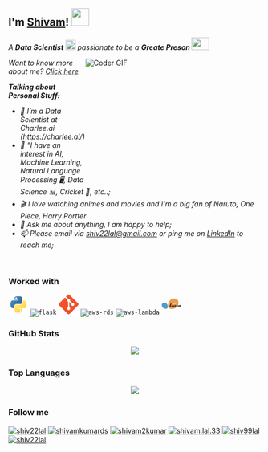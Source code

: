 ## I'm [Shivam](https://shivamlal.github.io/)! <img src="https://raw.githubusercontent.com/TheDudeThatCode/TheDudeThatCode/master/Assets/Hi.gif" width=35 height=35>

<p>
  <em>
    A <b>Data Scientist</b> <img src="https://raw.githubusercontent.com/TheDudeThatCode/TheDudeThatCode/master/Assets/Medal.gif" width=20 height=20> passionate to be a <b>Greate Preson </b> <img src="https://raw.githubusercontent.com/TheDudeThatCode/TheDudeThatCode/master/Assets/Developer.gif" width=35 height=25>
  </em>
 </p>

<img align="right" alt="Coder GIF" height=250 width=350 src="https://i.pinimg.com/originals/e4/26/70/e426702edf874b181aced1e2fa5c6cde.gif" />

<em> Want to know more about me? [Click here](https://shivamlal.github.io/) </em>
<em>
  
**Talking about Personal Stuff:**


- 💼 I’m a Data Scientist at Charlee.ai (https://charlee.ai/)
- 🤔 "I have an interest in AI, Machine Learning, Natural Language Processing 🖥️, Data Science 📊, Cricket 🏏, etc..;
- 🎬 I love watching animes and movies and I'm a big fan of Naruto, One Piece, Harry Portter   <img src="https://www.pngfind.com/pngs/m/173-1737725_captain-americas-shield-hd-png-download.png" width=15 height=15>
- 💬 Ask me about anything, I am happy to help;
- 📫 Please email via shiv22lal@gmail.com or ping me on [LinkedIn](https://www.linkedin.com/in/shivamkumards/) to reach me;
<br/> 
</em>

### Worked with 

<code><img height="40" src="https://raw.githubusercontent.com/devicons/devicon/master/icons/python/python-original.svg" title="python"></code>
<code><img height="40" src="https://www.vectorlogo.zone/logos/pocoo_flask/pocoo_flask-icon.svg" title="flask"></code>
<code><img height="40" src="https://raw.githubusercontent.com/devicons/devicon/master/icons/git/git-original.svg" title="git"></code>
<code><img height="40" src="https://cdn.worldvectorlogo.com/logos/aws-rds.svg" title="aws-rds"></code>
<code><img height="40" src="https://cdn.worldvectorlogo.com/logos/aws-lambda-1.svg" title="aws-lambda"></code>
<code><img height="40" src="https://raw.githubusercontent.com/github/explore/80688e429a7d4ef2fca1e82350fe8e3517d3494d/topics/scikit-learn/scikit-learn.png" title="sklearn"></code>

### GitHub Stats

<p align="center">
  <a href = "https://github.com/shivamlal">
<img src="https://github-readme-stats-aj8vj7k8x.vercel.app/api?username=shivamlal&show_icons=true&title_color=ffc857&icon_color=8ac926&text_color=daf7dc&bg_color=151515&count_private=true&include_all_commits=true">
  </a>
 </p>
 
### Top Languages

<p align="center">
<a href = "https://github.com/shivamlal">
  <img src="https://github-readme-stats-aj8vj7k8x.vercel.app/api/top-langs/?username=shivamlal&layout=compact&title_color=ffc857&icon_color=8ac926&text_color=daf7dc&bg_color=151515&card_width=400">
</a>
</p>

### Follow me

<p align="left">
<a href="https://twitter.com/shiv22lal" target="blank"><img align="center" src="https://cdn.jsdelivr.net/npm/simple-icons@3.0.1/icons/twitter.svg" alt="shiv22lal" height="30" width="40" /></a>
<a href="https://linkedin.com/in/shivamkumards" target="blank"><img align="center" src="https://cdn.jsdelivr.net/npm/simple-icons@3.0.1/icons/linkedin.svg" alt="shivamkumards" height="30" width="40" /></a>
<a href="https://kaggle.com/shivam2kumar" target="blank"><img align="center" src="https://cdn.jsdelivr.net/npm/simple-icons@3.0.1/icons/kaggle.svg" alt="shivam2kumar" height="30" width="40" /></a>
<a href="https://fb.com/shivam.lal.33" target="blank"><img align="center" src="https://cdn.jsdelivr.net/npm/simple-icons@3.0.1/icons/facebook.svg" alt="shivam.lal.33" height="30" width="40" /></a>
<a href="https://instagram.com/shiv99lal" target="blank"><img align="center" src="https://cdn.jsdelivr.net/npm/simple-icons@3.0.1/icons/instagram.svg" alt="shiv99lal" height="30" width="40" /></a>
<a href="https://www.hackerrank.com/shiv22lal" target="blank"><img align="center" src="https://cdn.jsdelivr.net/npm/simple-icons@3.0.1/icons/hackerrank.svg" alt="shiv22lal" height="30" width="40" /></a>
</p>
